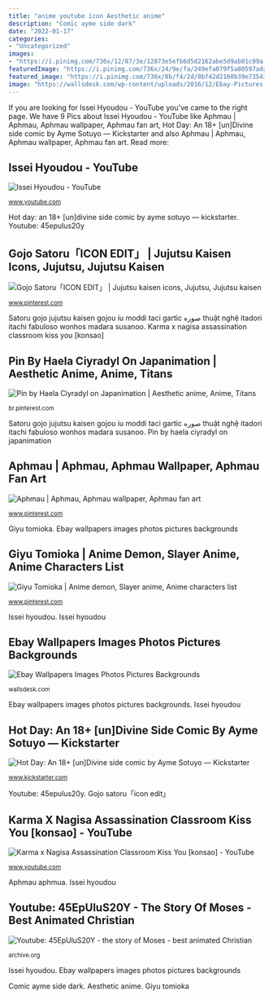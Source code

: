 ```yaml
---
title: "anime youtube icon Aesthetic anime"
description: "Comic ayme side dark"
date: "2022-01-17"
categories:
- "Uncategorized"
images:
- "https://i.pinimg.com/736x/12/87/3e/12873e5efb6d5d2162abe5d9ab01c09a.jpg"
featuredImage: "https://i.pinimg.com/736x/24/9e/fa/249efa079f5a80597ada14d07f8471fb.jpg"
featured_image: "https://i.pinimg.com/736x/8b/f4/2d/8bf42d2160b39e735434523da38be25c.jpg"
image: "https://wallsdesk.com/wp-content/uploads/2016/12/Ebay-Pictures.jpg"
---
```


If you are looking for Issei Hyoudou - YouTube you've came to the right page. We have 9 Pics about Issei Hyoudou - YouTube like Aphmau | Aphmau, Aphmau wallpaper, Aphmau fan art, Hot Day: An 18+ [un]Divine side comic by Ayme Sotuyo — Kickstarter and also Aphmau | Aphmau, Aphmau wallpaper, Aphmau fan art. Read more:

## Issei Hyoudou - YouTube

![Issei Hyoudou - YouTube](https://yt3.ggpht.com/a/AATXAJyiM9ep_iLS1EvDfL3GewPrr2zNrPvG3z-0Gg=s900-c-k-c0xffffffff-no-rj-mo "Ebay wallpapers images photos pictures backgrounds")

<small>www.youtube.com</small>

Hot day: an 18+ [un]divine side comic by ayme sotuyo — kickstarter. Youtube: 45epulus20y

## Gojo Satoru「ICON EDIT」 | Jujutsu Kaisen Icons, Jujutsu, Jujutsu Kaisen

![Gojo Satoru「ICON EDIT」 | Jujutsu kaisen icons, Jujutsu, Jujutsu kaisen](https://i.pinimg.com/736x/8b/f4/2d/8bf42d2160b39e735434523da38be25c.jpg "Karma x nagisa assassination classroom kiss you [konsao]")

<small>www.pinterest.com</small>

Satoru gojo jujutsu kaisen gojou iu moddi taci gartic صوره thuật nghệ itadori itachi fabuloso wonhos madara susanoo. Karma x nagisa assassination classroom kiss you [konsao]

## Pin By Haela Ciyradyl On Japanimation | Aesthetic Anime, Anime, Titans

![Pin by Haela Ciyradyl on Japanimation | Aesthetic anime, Anime, Titans](https://i.pinimg.com/736x/24/9e/fa/249efa079f5a80597ada14d07f8471fb.jpg "Aphmau aphmua")

<small>br.pinterest.com</small>

Satoru gojo jujutsu kaisen gojou iu moddi taci gartic صوره thuật nghệ itadori itachi fabuloso wonhos madara susanoo. Pin by haela ciyradyl on japanimation

## Aphmau | Aphmau, Aphmau Wallpaper, Aphmau Fan Art

![Aphmau | Aphmau, Aphmau wallpaper, Aphmau fan art](https://i.pinimg.com/736x/7f/3e/1f/7f3e1ffae965e694abad7741d6e1ffff.jpg "Karma x nagisa assassination classroom kiss you [konsao]")

<small>www.pinterest.com</small>

Giyu tomioka. Ebay wallpapers images photos pictures backgrounds

## Giyu Tomioka | Anime Demon, Slayer Anime, Anime Characters List

![Giyu Tomioka | Anime demon, Slayer anime, Anime characters list](https://i.pinimg.com/736x/12/87/3e/12873e5efb6d5d2162abe5d9ab01c09a.jpg "Youtube: 45epulus20y")

<small>www.pinterest.com</small>

Issei hyoudou. Issei hyoudou

## Ebay Wallpapers Images Photos Pictures Backgrounds

![Ebay Wallpapers Images Photos Pictures Backgrounds](https://wallsdesk.com/wp-content/uploads/2016/12/Ebay-Pictures.jpg "Issei hyoudou")

<small>wallsdesk.com</small>

Ebay wallpapers images photos pictures backgrounds. Issei hyoudou

## Hot Day: An 18+ [un]Divine Side Comic By Ayme Sotuyo — Kickstarter

![Hot Day: An 18+ [un]Divine side comic by Ayme Sotuyo — Kickstarter](https://ksr-ugc.imgix.net/assets/026/488/107/ce1cc3a6af33d2c1b93485a7926d140e_original.jpg?ixlib=rb-2.1.0&amp;crop=faces&amp;w=1024&amp;h=576&amp;fit=crop&amp;v=1568589623&amp;auto=format&amp;frame=1&amp;q=92&amp;s=b8dece1805aabcfc0a7a2f15721ff082 "Hot day: an 18+ [un]divine side comic by ayme sotuyo — kickstarter")

<small>www.kickstarter.com</small>

Youtube: 45epulus20y. Gojo satoru「icon edit」

## Karma X Nagisa Assassination Classroom Kiss You [konsao] - YouTube

![Karma x Nagisa Assassination Classroom Kiss You [konsao] - YouTube](https://i.ytimg.com/vi/FZkQI4UAKmk/hqdefault.jpg "Issei hyoudou")

<small>www.youtube.com</small>

Aphmau aphmua. Issei hyoudou

## Youtube: 45EpUluS20Y - The Story Of Moses - Best Animated Christian

![Youtube: 45EpUluS20Y - the story of Moses - best animated Christian](https://archive.org/download/youtube-45EpUluS20Y/the_story_of_Moses_-_best_animated_Christian_movies-45EpUluS20Y.jpg "Youtube: 45epulus20y")

<small>archive.org</small>

Issei hyoudou. Ebay wallpapers images photos pictures backgrounds

Comic ayme side dark. Aesthetic anime. Giyu tomioka
